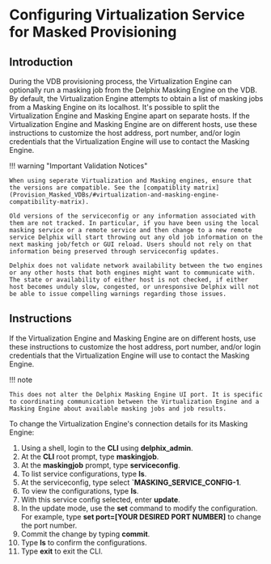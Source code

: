 # Configuring Virtualization Service for Masked Provisioning

## Introduction

During the VDB provisioning process, the Virtualization Engine can optionally run a masking job from the Delphix Masking Engine on the VDB. By default, the Virtualization Engine attempts to obtain a list of masking jobs from a Masking Engine on its localhost. It's possible to split the Virtualization Engine and Masking Engine apart on separate hosts. If the Virtualization Engine and Masking Engine are on different hosts, use these instructions to customize the host address, port number, and/or login credentials that the Virtualization Engine will use to contact the Masking Engine.

!!! warning "Important Validation Notices"

    When using seperate Virtualization and Masking engines, ensure that the versions are compatible. See the [compatiblity matrix](Provision_Masked_VDBs/#virtualization-and-masking-engine-compatibility-matrix).
    
    Old versions of the serviceconfig or any information associated with them are not tracked. In particular, if you have been using the local masking service or a remote service and then change to a new remote service Delphix will start throwing out any old job information on the next masking job/fetch or GUI reload. Users should not rely on that information being preserved through serviceconfig updates.
    
    Delphix does not validate network availability between the two engines or any other hosts that both engines might want to communicate with. The state or availability of either host is not checked, if either host becomes unduly slow, congested, or unresponsive Delphix will not be able to issue compelling warnings regarding those issues.

## Instructions
If the Virtualization Engine and Masking Engine are on different hosts, use these instructions to customize the host address, port number, and/or login credentials that the Virtualization Engine will use to contact the Masking Engine.

!!! note 

    This does not alter the Delphix Masking Engine UI port. It is specific to coordinating communication between the Virtualization Engine and a Masking Engine about available masking jobs and job results.

To change the Virtualization Engine's connection details for its Masking Engine:

1. Using a shell, login to the **CLI** using **delphix_admin**.
2. At the **CLI** root prompt, type **maskingjob**.
3. At the **maskingjob** prompt, type **serviceconfig**.
4. To list service configurations, type **ls**.
5. At the serviceconfig, type select **`MASKING_SERVICE_CONFIG-1**.
6. To view the configurations, type **ls**.
7. With this service config selected, enter **update**.
8. In the update mode, use the **set** command to modify the configuration. For example, type **set port=[YOUR DESIRED PORT NUMBER]** to change the port number.
9. Commit the change by typing **commit**.
10. Type **ls** to confirm the configurations.
11. Type **exit** to exit the CLI.
